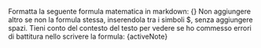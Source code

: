 Formatta la seguente formula matematica in markdown: 
{}
Non aggiungere altro se non la formula stessa, inserendola tra i simboli $, senza aggiungere spazi.
Tieni conto del contesto del testo per vedere se ho commesso errori di battitura nello scrivere la formula: 
{activeNote}
